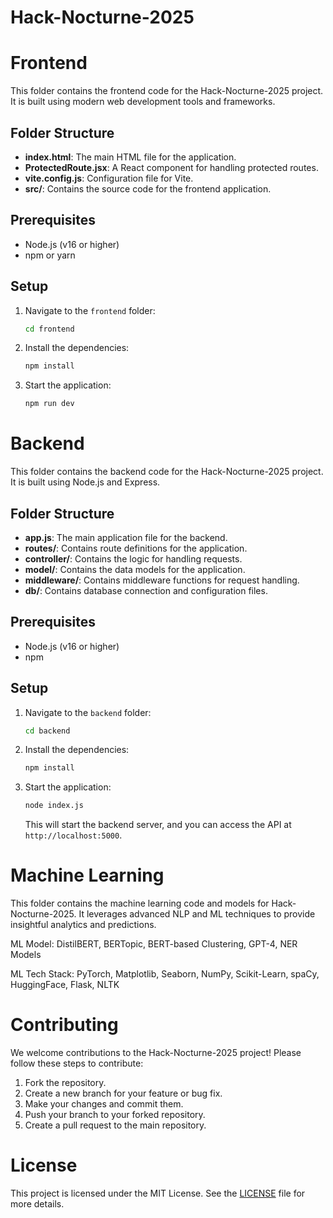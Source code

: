 # Hack-Nocturne-2025

# Frontend

This folder contains the frontend code for the Hack-Nocturne-2025 project. It is built using modern web development tools and frameworks.

## Folder Structure

- **index.html**: The main HTML file for the application.
- **ProtectedRoute.jsx**: A React component for handling protected routes.
- **vite.config.js**: Configuration file for Vite.
- **src/**: Contains the source code for the frontend application.

## Prerequisites

- Node.js (v16 or higher)
- npm or yarn

## Setup

1. Navigate to the `frontend` folder:

   ```sh
   cd frontend
   ```

2. Install the dependencies:

   ```sh
   npm install
   ```

3. Start the application:
   ```sh
   npm run dev
   ```

# Backend

This folder contains the backend code for the Hack-Nocturne-2025 project. It is built using Node.js and Express.

## Folder Structure

- **app.js**: The main application file for the backend.
- **routes/**: Contains route definitions for the application.
- **controller/**: Contains the logic for handling requests.
- **model/**: Contains the data models for the application.
- **middleware/**: Contains middleware functions for request handling.
- **db/**: Contains database connection and configuration files.

## Prerequisites

- Node.js (v16 or higher)
- npm

## Setup

1. Navigate to the `backend` folder:

   ```sh
   cd backend
   ```

2. Install the dependencies:

   ```sh
   npm install
   ```

3. Start the application:
   ```sh
   node index.js
   ```
   This will start the backend server, and you can access the API at `http://localhost:5000`.




# Machine Learning
This folder contains the machine learning code and models for Hack-Nocturne-2025. It leverages advanced NLP and ML techniques to provide insightful analytics and predictions.

ML Model:
DistilBERT, BERTopic, BERT-based Clustering, GPT-4, NER Models

ML Tech Stack:
PyTorch, Matplotlib, Seaborn, NumPy, Scikit-Learn, spaCy, HuggingFace, Flask, NLTK

# Contributing

We welcome contributions to the Hack-Nocturne-2025 project! Please follow these steps to contribute:

1. Fork the repository.
2. Create a new branch for your feature or bug fix.
3. Make your changes and commit them.
4. Push your branch to your forked repository.
5. Create a pull request to the main repository.

# License

This project is licensed under the MIT License. See the [LICENSE](LICENSE) file for more details.
